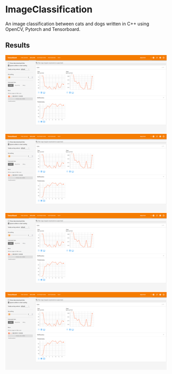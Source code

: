# ImageClassification

An image classification between cats and dogs written in C++ using OpenCV, Pytorch and Tensorboard.

## Results

![1](./assets/1.png)
![2](./assets/1.png)
![3](./assets/1.png)
![4](./assets/1.png)